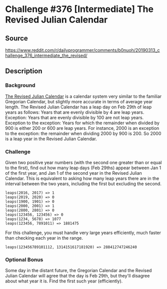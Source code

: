 #  Challenge #376 [Intermediate] The Revised Julian Calendar

## Source

https://www.reddit.com/r/dailyprogrammer/comments/b0nuoh/20190313_challenge_376_intermediate_the_revised/

## Description

### Background

[The Revised Julian Calendar](https://www.timeanddate.com/calendar/revised-julian-calendar.html) is a calendar system very similar to the familiar Gregorian Calendar, but slightly more accurate in terms of average year length. The Revised Julian Calendar has a leap day on Feb 29th of leap years as follows:
Years that are evenly divisible by 4 are leap years.
Exception: Years that are evenly divisible by 100 are not leap years.
Exception to the exception: Years for which the remainder when divided by 900 is either 200 or 600 are leap years.
For instance, 2000 is an exception to the exception: the remainder when dividing 2000 by 900 is 200. So 2000 is a leap year in the Revised Julian Calendar.

### Challenge

Given two positive year numbers (with the second one greater than or equal to the first), find out how many leap days (Feb 29ths) appear between Jan 1 of the first year, and Jan 1 of the second year in the Revised Julian Calendar. This is equivalent to asking how many leap years there are in the interval between the two years, including the first but excluding the second.
```
leaps(2016, 2017) => 1
leaps(2019, 2020) => 0
leaps(1900, 1901) => 0
leaps(2000, 2001) => 1
leaps(2800, 2801) => 0
leaps(123456, 123456) => 0
leaps(1234, 5678) => 1077
leaps(123456, 7891011) => 1881475
```
For this challenge, you must handle very large years efficiently, much faster than checking each year in the range.
```
leaps(123456789101112, 1314151617181920) => 288412747246240
```
### Optional Bonus

Some day in the distant future, the Gregorian Calendar and the Revised Julian Calendar will agree that the day is Feb 29th, but they'll disagree about what year it is. Find the first such year (efficiently).